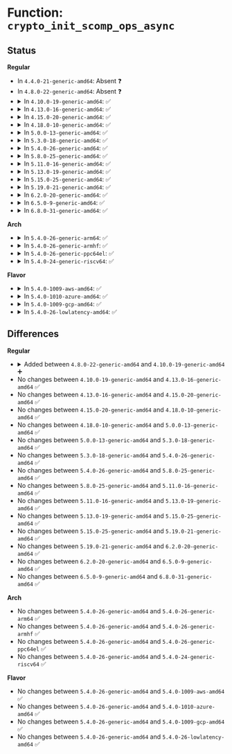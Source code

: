 # Function: <code>crypto_init_scomp_ops_async</code>

## Status
<b>Regular</b>
<ul>
<li>
In <code>4.4.0-21-generic-amd64</code>: Absent ❓
</li>
<li>
In <code>4.8.0-22-generic-amd64</code>: Absent ❓
</li>
<li>
<details>
<summary>In <code>4.10.0-19-generic-amd64</code>: ✅</summary>

```c
int crypto_init_scomp_ops_async(struct crypto_tfm * tfm)
```

```json
{
  "name": "crypto_init_scomp_ops_async",
  "collision_type": "Unique Global",
  "inline_type": "No",
  "funcs": [
    {
      "addr": 18446744071583018128,
      "name": "crypto_init_scomp_ops_async",
      "external": true,
      "loc": "crypto/scompress.c:244",
      "file": "crypto/scompress.c",
      "inline": "seen, unknown",
      "caller_inline": [],
      "caller_func": [
        "crypto/acompress.c:crypto_acomp_init_tfm"
      ]
    }
  ],
  "symbols": [
    {
      "addr": 18446744071583018128,
      "name": "crypto_init_scomp_ops_async",
      "section": ".text",
      "bind": "STB_GLOBAL",
      "size": 138
    }
  ]
}
```
</details>
</li>
<li>
<details>
<summary>In <code>4.13.0-16-generic-amd64</code>: ✅</summary>

```c
int crypto_init_scomp_ops_async(struct crypto_tfm * tfm)
```

```json
{
  "name": "crypto_init_scomp_ops_async",
  "collision_type": "Unique Global",
  "inline_type": "No",
  "funcs": [
    {
      "addr": 18446744071583069872,
      "name": "crypto_init_scomp_ops_async",
      "external": true,
      "loc": "crypto/scompress.c:243",
      "file": "crypto/scompress.c",
      "inline": "seen, unknown",
      "caller_inline": [],
      "caller_func": [
        "crypto/acompress.c:crypto_acomp_init_tfm"
      ]
    }
  ],
  "symbols": [
    {
      "addr": 18446744071583069872,
      "name": "crypto_init_scomp_ops_async",
      "section": ".text",
      "bind": "STB_GLOBAL",
      "size": 138
    }
  ]
}
```
</details>
</li>
<li>
<details>
<summary>In <code>4.15.0-20-generic-amd64</code>: ✅</summary>

```c
int crypto_init_scomp_ops_async(struct crypto_tfm * tfm)
```

```json
{
  "name": "crypto_init_scomp_ops_async",
  "collision_type": "Unique Global",
  "inline_type": "No",
  "funcs": [
    {
      "addr": 18446744071583236080,
      "name": "crypto_init_scomp_ops_async",
      "external": true,
      "loc": "crypto/scompress.c:256",
      "file": "crypto/scompress.c",
      "inline": "seen, unknown",
      "caller_inline": [],
      "caller_func": [
        "crypto/acompress.c:crypto_acomp_init_tfm"
      ]
    }
  ],
  "symbols": [
    {
      "addr": 18446744071583236080,
      "name": "crypto_init_scomp_ops_async",
      "section": ".text",
      "bind": "STB_GLOBAL",
      "size": 138
    }
  ]
}
```
</details>
</li>
<li>
<details>
<summary>In <code>4.18.0-10-generic-amd64</code>: ✅</summary>

```c
int crypto_init_scomp_ops_async(struct crypto_tfm * tfm)
```

```json
{
  "name": "crypto_init_scomp_ops_async",
  "collision_type": "Unique Global",
  "inline_type": "No",
  "funcs": [
    {
      "addr": 18446744071583443760,
      "name": "crypto_init_scomp_ops_async",
      "external": true,
      "loc": "crypto/scompress.c:209",
      "file": "crypto/scompress.c",
      "inline": "seen, unknown",
      "caller_inline": [],
      "caller_func": [
        "crypto/acompress.c:crypto_acomp_init_tfm"
      ]
    }
  ],
  "symbols": [
    {
      "addr": 18446744071583443760,
      "name": "crypto_init_scomp_ops_async",
      "section": ".text",
      "bind": "STB_GLOBAL",
      "size": 145
    }
  ]
}
```
</details>
</li>
<li>
<details>
<summary>In <code>5.0.0-13-generic-amd64</code>: ✅</summary>

```c
int crypto_init_scomp_ops_async(struct crypto_tfm * tfm)
```

```json
{
  "name": "crypto_init_scomp_ops_async",
  "collision_type": "Unique Global",
  "inline_type": "No",
  "funcs": [
    {
      "addr": 18446744071583565744,
      "name": "crypto_init_scomp_ops_async",
      "external": true,
      "loc": "crypto/scompress.c:206",
      "file": "crypto/scompress.c",
      "inline": "seen, unknown",
      "caller_inline": [],
      "caller_func": [
        "crypto/acompress.c:crypto_acomp_init_tfm"
      ]
    }
  ],
  "symbols": [
    {
      "addr": 18446744071583565744,
      "name": "crypto_init_scomp_ops_async",
      "section": ".text",
      "bind": "STB_GLOBAL",
      "size": 145
    }
  ]
}
```
</details>
</li>
<li>
<details>
<summary>In <code>5.3.0-18-generic-amd64</code>: ✅</summary>

```c
int crypto_init_scomp_ops_async(struct crypto_tfm * tfm)
```

```json
{
  "name": "crypto_init_scomp_ops_async",
  "collision_type": "Unique Global",
  "inline_type": "No",
  "funcs": [
    {
      "addr": 18446744071583754656,
      "name": "crypto_init_scomp_ops_async",
      "external": true,
      "loc": "crypto/scompress.c:186",
      "file": "crypto/scompress.c",
      "inline": "seen, unknown",
      "caller_inline": [],
      "caller_func": [
        "crypto/acompress.c:crypto_acomp_init_tfm"
      ]
    }
  ],
  "symbols": [
    {
      "addr": 18446744071583754656,
      "name": "crypto_init_scomp_ops_async",
      "section": ".text",
      "bind": "STB_GLOBAL",
      "size": 138
    }
  ]
}
```
</details>
</li>
<li>
<details>
<summary>In <code>5.4.0-26-generic-amd64</code>: ✅</summary>

```c
int crypto_init_scomp_ops_async(struct crypto_tfm * tfm)
```

```json
{
  "name": "crypto_init_scomp_ops_async",
  "collision_type": "Unique Global",
  "inline_type": "No",
  "funcs": [
    {
      "addr": 18446744071583864368,
      "name": "crypto_init_scomp_ops_async",
      "external": true,
      "loc": "crypto/scompress.c:186",
      "file": "crypto/scompress.c",
      "inline": "seen, unknown",
      "caller_inline": [],
      "caller_func": [
        "crypto/acompress.c:crypto_acomp_init_tfm"
      ]
    }
  ],
  "symbols": [
    {
      "addr": 18446744071583864368,
      "name": "crypto_init_scomp_ops_async",
      "section": ".text",
      "bind": "STB_GLOBAL",
      "size": 138
    }
  ]
}
```
</details>
</li>
<li>
<details>
<summary>In <code>5.8.0-25-generic-amd64</code>: ✅</summary>

```c
int crypto_init_scomp_ops_async(struct crypto_tfm * tfm)
```

```json
{
  "name": "crypto_init_scomp_ops_async",
  "collision_type": "Unique Global",
  "inline_type": "No",
  "funcs": [
    {
      "addr": 18446744071584254448,
      "name": "crypto_init_scomp_ops_async",
      "external": true,
      "loc": "crypto/scompress.c:186",
      "file": "crypto/scompress.c",
      "inline": "seen, unknown",
      "caller_inline": [],
      "caller_func": [
        "crypto/acompress.c:crypto_acomp_init_tfm"
      ]
    }
  ],
  "symbols": [
    {
      "addr": 18446744071584254448,
      "name": "crypto_init_scomp_ops_async",
      "section": ".text",
      "bind": "STB_GLOBAL",
      "size": 138
    }
  ]
}
```
</details>
</li>
<li>
<details>
<summary>In <code>5.11.0-16-generic-amd64</code>: ✅</summary>

```c
int crypto_init_scomp_ops_async(struct crypto_tfm * tfm)
```

```json
{
  "name": "crypto_init_scomp_ops_async",
  "collision_type": "Unique Global",
  "inline_type": "No",
  "funcs": [
    {
      "addr": 18446744071584373184,
      "name": "crypto_init_scomp_ops_async",
      "external": true,
      "loc": "crypto/scompress.c:186",
      "file": "crypto/scompress.c",
      "inline": "seen, unknown",
      "caller_inline": [],
      "caller_func": [
        "crypto/acompress.c:crypto_acomp_init_tfm"
      ]
    }
  ],
  "symbols": [
    {
      "addr": 18446744071584373184,
      "name": "crypto_init_scomp_ops_async",
      "section": ".text",
      "bind": "STB_GLOBAL",
      "size": 143
    }
  ]
}
```
</details>
</li>
<li>
<details>
<summary>In <code>5.13.0-19-generic-amd64</code>: ✅</summary>

```c
int crypto_init_scomp_ops_async(struct crypto_tfm * tfm)
```

```json
{
  "name": "crypto_init_scomp_ops_async",
  "collision_type": "Unique Global",
  "inline_type": "No",
  "funcs": [
    {
      "addr": 18446744071584407616,
      "name": "crypto_init_scomp_ops_async",
      "external": true,
      "loc": "crypto/scompress.c:186",
      "file": "crypto/scompress.c",
      "inline": "seen, unknown",
      "caller_inline": [],
      "caller_func": [
        "crypto/acompress.c:crypto_acomp_init_tfm"
      ]
    }
  ],
  "symbols": [
    {
      "addr": 18446744071584407616,
      "name": "crypto_init_scomp_ops_async",
      "section": ".text",
      "bind": "STB_GLOBAL",
      "size": 143
    }
  ]
}
```
</details>
</li>
<li>
<details>
<summary>In <code>5.15.0-25-generic-amd64</code>: ✅</summary>

```c
int crypto_init_scomp_ops_async(struct crypto_tfm * tfm)
```

```json
{
  "name": "crypto_init_scomp_ops_async",
  "collision_type": "Unique Global",
  "inline_type": "No",
  "funcs": [
    {
      "addr": 18446744071584802992,
      "name": "crypto_init_scomp_ops_async",
      "external": true,
      "loc": "crypto/scompress.c:186",
      "file": "crypto/scompress.c",
      "inline": "seen, unknown",
      "caller_inline": [],
      "caller_func": [
        "crypto/acompress.c:crypto_acomp_init_tfm"
      ]
    }
  ],
  "symbols": [
    {
      "addr": 18446744071584802992,
      "name": "crypto_init_scomp_ops_async",
      "section": ".text",
      "bind": "STB_GLOBAL",
      "size": 143
    }
  ]
}
```
</details>
</li>
<li>
<details>
<summary>In <code>5.19.0-21-generic-amd64</code>: ✅</summary>

```c
int crypto_init_scomp_ops_async(struct crypto_tfm * tfm)
```

```json
{
  "name": "crypto_init_scomp_ops_async",
  "collision_type": "Unique Global",
  "inline_type": "No",
  "funcs": [
    {
      "addr": 18446744071585492640,
      "name": "crypto_init_scomp_ops_async",
      "external": true,
      "loc": "crypto/scompress.c:186",
      "file": "crypto/scompress.c",
      "inline": "seen, unknown",
      "caller_inline": [],
      "caller_func": [
        "crypto/acompress.c:crypto_acomp_init_tfm"
      ]
    }
  ],
  "symbols": [
    {
      "addr": 18446744071585492640,
      "name": "crypto_init_scomp_ops_async",
      "section": ".text",
      "bind": "STB_GLOBAL",
      "size": 153
    }
  ]
}
```
</details>
</li>
<li>
<details>
<summary>In <code>6.2.0-20-generic-amd64</code>: ✅</summary>

```c
int crypto_init_scomp_ops_async(struct crypto_tfm * tfm)
```

```json
{
  "name": "crypto_init_scomp_ops_async",
  "collision_type": "Unique Global",
  "inline_type": "No",
  "funcs": [
    {
      "addr": 18446744071586255440,
      "name": "crypto_init_scomp_ops_async",
      "external": true,
      "loc": "crypto/scompress.c:186",
      "file": "crypto/scompress.c",
      "inline": "seen, unknown",
      "caller_inline": [],
      "caller_func": [
        "crypto/acompress.c:crypto_acomp_init_tfm"
      ]
    }
  ],
  "symbols": [
    {
      "addr": 18446744071586255440,
      "name": "crypto_init_scomp_ops_async",
      "section": ".text",
      "bind": "STB_GLOBAL",
      "size": 153
    }
  ]
}
```
</details>
</li>
<li>
<details>
<summary>In <code>6.5.0-9-generic-amd64</code>: ✅</summary>

```c
int crypto_init_scomp_ops_async(struct crypto_tfm * tfm)
```

```json
{
  "name": "crypto_init_scomp_ops_async",
  "collision_type": "Unique Global",
  "inline_type": "No",
  "funcs": [
    {
      "addr": 18446744071586495808,
      "name": "crypto_init_scomp_ops_async",
      "external": true,
      "loc": "crypto/scompress.c:179",
      "file": "crypto/scompress.c",
      "inline": "seen, unknown",
      "caller_inline": [],
      "caller_func": [
        "crypto/acompress.c:crypto_acomp_init_tfm"
      ]
    }
  ],
  "symbols": [
    {
      "addr": 18446744071586495808,
      "name": "crypto_init_scomp_ops_async",
      "section": ".text",
      "bind": "STB_GLOBAL",
      "size": 153
    }
  ]
}
```
</details>
</li>
<li>
<details>
<summary>In <code>6.8.0-31-generic-amd64</code>: ✅</summary>

```c
int crypto_init_scomp_ops_async(struct crypto_tfm * tfm)
```

```json
{
  "name": "crypto_init_scomp_ops_async",
  "collision_type": "Unique Global",
  "inline_type": "No",
  "funcs": [
    {
      "addr": 18446744071586765856,
      "name": "crypto_init_scomp_ops_async",
      "external": true,
      "loc": "crypto/scompress.c:185",
      "file": "crypto/scompress.c",
      "inline": "seen, unknown",
      "caller_inline": [],
      "caller_func": [
        "crypto/acompress.c:crypto_acomp_init_tfm"
      ]
    }
  ],
  "symbols": [
    {
      "addr": 18446744071586765856,
      "name": "crypto_init_scomp_ops_async",
      "section": ".text",
      "bind": "STB_GLOBAL",
      "size": 153
    }
  ]
}
```
</details>
</li>
</ul>
<b>Arch</b>
<ul>
<li>
<details>
<summary>In <code>5.4.0-26-generic-arm64</code>: ✅</summary>

```c
int crypto_init_scomp_ops_async(struct crypto_tfm * tfm)
```

```json
{
  "name": "crypto_init_scomp_ops_async",
  "collision_type": "Unique Global",
  "inline_type": "No",
  "funcs": [
    {
      "addr": 18446603336495682232,
      "name": "crypto_init_scomp_ops_async",
      "external": true,
      "loc": "crypto/scompress.c:186",
      "file": "crypto/scompress.c",
      "inline": "seen, unknown",
      "caller_inline": [],
      "caller_func": [
        "crypto/acompress.c:crypto_acomp_init_tfm"
      ]
    }
  ],
  "symbols": [
    {
      "addr": 18446603336495682232,
      "name": "crypto_init_scomp_ops_async",
      "section": ".text",
      "bind": "STB_GLOBAL",
      "size": 172
    }
  ]
}
```
</details>
</li>
<li>
<details>
<summary>In <code>5.4.0-26-generic-armhf</code>: ✅</summary>

```c
int crypto_init_scomp_ops_async(struct crypto_tfm * tfm)
```

```json
{
  "name": "crypto_init_scomp_ops_async",
  "collision_type": "Unique Global",
  "inline_type": "No",
  "funcs": [
    {
      "addr": 3229032908,
      "name": "crypto_init_scomp_ops_async",
      "external": true,
      "loc": "crypto/scompress.c:186",
      "file": "crypto/scompress.c",
      "inline": "seen, unknown",
      "caller_inline": [],
      "caller_func": [
        "crypto/acompress.c:crypto_acomp_init_tfm"
      ]
    }
  ],
  "symbols": [
    {
      "addr": 3229032908,
      "name": "crypto_init_scomp_ops_async",
      "section": ".text",
      "bind": "STB_GLOBAL",
      "size": 160
    }
  ]
}
```
</details>
</li>
<li>
<details>
<summary>In <code>5.4.0-26-generic-ppc64el</code>: ✅</summary>

```c
int crypto_init_scomp_ops_async(struct crypto_tfm * tfm)
```

```json
{
  "name": "crypto_init_scomp_ops_async",
  "collision_type": "Unique Global",
  "inline_type": "No",
  "funcs": [
    {
      "addr": 13835058055289825664,
      "name": "crypto_init_scomp_ops_async",
      "external": true,
      "loc": "crypto/scompress.c:186",
      "file": "crypto/scompress.c",
      "inline": "seen, unknown",
      "caller_inline": [],
      "caller_func": [
        "crypto/acompress.c:crypto_acomp_init_tfm"
      ]
    }
  ],
  "symbols": [
    {
      "addr": 13835058055289825664,
      "name": "crypto_init_scomp_ops_async",
      "section": ".text",
      "bind": "STB_GLOBAL",
      "size": 240
    }
  ]
}
```
</details>
</li>
<li>
<details>
<summary>In <code>5.4.0-24-generic-riscv64</code>: ✅</summary>

```c
int crypto_init_scomp_ops_async(struct crypto_tfm * tfm)
```

```json
{
  "name": "crypto_init_scomp_ops_async",
  "collision_type": "Unique Global",
  "inline_type": "No",
  "funcs": [
    {
      "addr": 18446743936274830846,
      "name": "crypto_init_scomp_ops_async",
      "external": true,
      "loc": "crypto/scompress.c:186",
      "file": "crypto/scompress.c",
      "inline": "seen, unknown",
      "caller_inline": [],
      "caller_func": [
        "crypto/acompress.c:crypto_acomp_init_tfm"
      ]
    }
  ],
  "symbols": [
    {
      "addr": 18446743936274830846,
      "name": "crypto_init_scomp_ops_async",
      "section": ".text",
      "bind": "STB_GLOBAL",
      "size": 158
    }
  ]
}
```
</details>
</li>
</ul>
<b>Flavor</b>
<ul>
<li>
<details>
<summary>In <code>5.4.0-1009-aws-amd64</code>: ✅</summary>

```c
int crypto_init_scomp_ops_async(struct crypto_tfm * tfm)
```

```json
{
  "name": "crypto_init_scomp_ops_async",
  "collision_type": "Unique Global",
  "inline_type": "No",
  "funcs": [
    {
      "addr": 18446744071583833104,
      "name": "crypto_init_scomp_ops_async",
      "external": true,
      "loc": "crypto/scompress.c:186",
      "file": "crypto/scompress.c",
      "inline": "seen, unknown",
      "caller_inline": [],
      "caller_func": [
        "crypto/acompress.c:crypto_acomp_init_tfm"
      ]
    }
  ],
  "symbols": [
    {
      "addr": 18446744071583833104,
      "name": "crypto_init_scomp_ops_async",
      "section": ".text",
      "bind": "STB_GLOBAL",
      "size": 138
    }
  ]
}
```
</details>
</li>
<li>
<details>
<summary>In <code>5.4.0-1010-azure-amd64</code>: ✅</summary>

```c
int crypto_init_scomp_ops_async(struct crypto_tfm * tfm)
```

```json
{
  "name": "crypto_init_scomp_ops_async",
  "collision_type": "Unique Global",
  "inline_type": "No",
  "funcs": [
    {
      "addr": 18446744071583770160,
      "name": "crypto_init_scomp_ops_async",
      "external": true,
      "loc": "crypto/scompress.c:186",
      "file": "crypto/scompress.c",
      "inline": "seen, unknown",
      "caller_inline": [],
      "caller_func": [
        "crypto/acompress.c:crypto_acomp_init_tfm"
      ]
    }
  ],
  "symbols": [
    {
      "addr": 18446744071583770160,
      "name": "crypto_init_scomp_ops_async",
      "section": ".text",
      "bind": "STB_GLOBAL",
      "size": 138
    }
  ]
}
```
</details>
</li>
<li>
<details>
<summary>In <code>5.4.0-1009-gcp-amd64</code>: ✅</summary>

```c
int crypto_init_scomp_ops_async(struct crypto_tfm * tfm)
```

```json
{
  "name": "crypto_init_scomp_ops_async",
  "collision_type": "Unique Global",
  "inline_type": "No",
  "funcs": [
    {
      "addr": 18446744071583816864,
      "name": "crypto_init_scomp_ops_async",
      "external": true,
      "loc": "crypto/scompress.c:186",
      "file": "crypto/scompress.c",
      "inline": "seen, unknown",
      "caller_inline": [],
      "caller_func": [
        "crypto/acompress.c:crypto_acomp_init_tfm"
      ]
    }
  ],
  "symbols": [
    {
      "addr": 18446744071583816864,
      "name": "crypto_init_scomp_ops_async",
      "section": ".text",
      "bind": "STB_GLOBAL",
      "size": 138
    }
  ]
}
```
</details>
</li>
<li>
<details>
<summary>In <code>5.4.0-26-lowlatency-amd64</code>: ✅</summary>

```c
int crypto_init_scomp_ops_async(struct crypto_tfm * tfm)
```

```json
{
  "name": "crypto_init_scomp_ops_async",
  "collision_type": "Unique Global",
  "inline_type": "No",
  "funcs": [
    {
      "addr": 18446744071583917936,
      "name": "crypto_init_scomp_ops_async",
      "external": true,
      "loc": "crypto/scompress.c:186",
      "file": "crypto/scompress.c",
      "inline": "seen, unknown",
      "caller_inline": [],
      "caller_func": [
        "crypto/acompress.c:crypto_acomp_init_tfm"
      ]
    }
  ],
  "symbols": [
    {
      "addr": 18446744071583917936,
      "name": "crypto_init_scomp_ops_async",
      "section": ".text",
      "bind": "STB_GLOBAL",
      "size": 138
    }
  ]
}
```
</details>
</li>
</ul>

## Differences
<b>Regular</b>
<ul>
<li>
<details>
<summary>Added between <code>4.8.0-22-generic-amd64</code> and <code>4.10.0-19-generic-amd64</code> ➕</summary>

```c
int crypto_init_scomp_ops_async(struct crypto_tfm * tfm)
```
</details>
</li>
<li>
No changes between <code>4.10.0-19-generic-amd64</code> and <code>4.13.0-16-generic-amd64</code> ✅
</li>
<li>
No changes between <code>4.13.0-16-generic-amd64</code> and <code>4.15.0-20-generic-amd64</code> ✅
</li>
<li>
No changes between <code>4.15.0-20-generic-amd64</code> and <code>4.18.0-10-generic-amd64</code> ✅
</li>
<li>
No changes between <code>4.18.0-10-generic-amd64</code> and <code>5.0.0-13-generic-amd64</code> ✅
</li>
<li>
No changes between <code>5.0.0-13-generic-amd64</code> and <code>5.3.0-18-generic-amd64</code> ✅
</li>
<li>
No changes between <code>5.3.0-18-generic-amd64</code> and <code>5.4.0-26-generic-amd64</code> ✅
</li>
<li>
No changes between <code>5.4.0-26-generic-amd64</code> and <code>5.8.0-25-generic-amd64</code> ✅
</li>
<li>
No changes between <code>5.8.0-25-generic-amd64</code> and <code>5.11.0-16-generic-amd64</code> ✅
</li>
<li>
No changes between <code>5.11.0-16-generic-amd64</code> and <code>5.13.0-19-generic-amd64</code> ✅
</li>
<li>
No changes between <code>5.13.0-19-generic-amd64</code> and <code>5.15.0-25-generic-amd64</code> ✅
</li>
<li>
No changes between <code>5.15.0-25-generic-amd64</code> and <code>5.19.0-21-generic-amd64</code> ✅
</li>
<li>
No changes between <code>5.19.0-21-generic-amd64</code> and <code>6.2.0-20-generic-amd64</code> ✅
</li>
<li>
No changes between <code>6.2.0-20-generic-amd64</code> and <code>6.5.0-9-generic-amd64</code> ✅
</li>
<li>
No changes between <code>6.5.0-9-generic-amd64</code> and <code>6.8.0-31-generic-amd64</code> ✅
</li>
</ul>
<b>Arch</b>
<ul>
<li>
No changes between <code>5.4.0-26-generic-amd64</code> and <code>5.4.0-26-generic-arm64</code> ✅
</li>
<li>
No changes between <code>5.4.0-26-generic-amd64</code> and <code>5.4.0-26-generic-armhf</code> ✅
</li>
<li>
No changes between <code>5.4.0-26-generic-amd64</code> and <code>5.4.0-26-generic-ppc64el</code> ✅
</li>
<li>
No changes between <code>5.4.0-26-generic-amd64</code> and <code>5.4.0-24-generic-riscv64</code> ✅
</li>
</ul>
<b>Flavor</b>
<ul>
<li>
No changes between <code>5.4.0-26-generic-amd64</code> and <code>5.4.0-1009-aws-amd64</code> ✅
</li>
<li>
No changes between <code>5.4.0-26-generic-amd64</code> and <code>5.4.0-1010-azure-amd64</code> ✅
</li>
<li>
No changes between <code>5.4.0-26-generic-amd64</code> and <code>5.4.0-1009-gcp-amd64</code> ✅
</li>
<li>
No changes between <code>5.4.0-26-generic-amd64</code> and <code>5.4.0-26-lowlatency-amd64</code> ✅
</li>
</ul>
